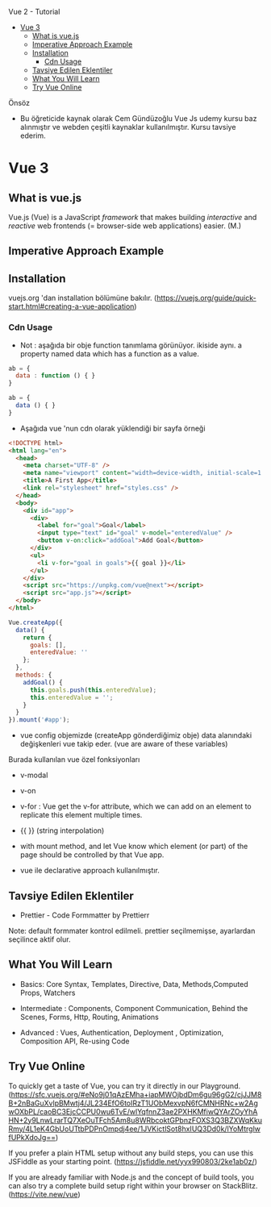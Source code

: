 Vue 2 - Tutorial


- [Vue 3](#vue-3)
  - [What is vue.js](#what-is-vuejs)
  - [Imperative Approach Example](#imperative-approach-example)
  - [Installation](#installation)
    - [Cdn Usage](#cdn-usage)
  - [Tavsiye Edilen Eklentiler](#tavsiye-edilen-eklentiler)
  - [What You Will Learn](#what-you-will-learn)
  - [Try Vue Online​](#try-vue-online)

Önsöz

- Bu öğreticide kaynak olarak Cem Gündüzoğlu Vue Js udemy kursu baz alınmıştır ve webden çeşitli kaynaklar kullanılmıştır. Kursu tavsiye ederim.

# Vue 3

## What is vue.js

Vue.js (Vue) is a JavaScript *framework* that makes building *interactive* and *reactive* web frontends (= browser-side web applications) easier. (M.)

## Imperative Approach Example

## Installation

vuejs.org 'dan installation bölümüne bakılır. (https://vuejs.org/guide/quick-start.html#creating-a-vue-application)


### Cdn Usage

- Not : aşağıda bir obje function tanımlama görünüyor. ikiside aynı. a property named data which has a function as a value.

```js
ab = { 
  data : function () { }
}
```

```js
ab = { 
  data () { }
}
```

- Aşağıda vue 'nun cdn olarak yüklendiği bir sayfa örneği

```html
<!DOCTYPE html>
<html lang="en">
  <head>
    <meta charset="UTF-8" />
    <meta name="viewport" content="width=device-width, initial-scale=1.0" />
    <title>A First App</title>
    <link rel="stylesheet" href="styles.css" />
  </head>
  <body>
    <div id="app">
      <div>
        <label for="goal">Goal</label>
        <input type="text" id="goal" v-model="enteredValue" />
        <button v-on:click="addGoal">Add Goal</button>
      </div>
      <ul>
        <li v-for="goal in goals">{{ goal }}</li>
      </ul>
    </div>
    <script src="https://unpkg.com/vue@next"></script>
    <script src="app.js"></script>
  </body>
</html>

```

```js
Vue.createApp({
  data() {
    return {
      goals: [],
      enteredValue: ''
    };
  },
  methods: {
    addGoal() {
      this.goals.push(this.enteredValue);
      this.enteredValue = '';
    }
  }
}).mount('#app');

```

- vue config objemizde (createApp gönderdiğimiz obje) data alanındaki değişkenleri vue takip eder. (vue are aware of these variables)

Burada kullanılan vue özel fonksiyonları

- v-modal

- v-on

- v-for : Vue get the v-for attribute, which we can add on an element to replicate this element multiple times.

- {{ }} (string interpolation)

- with mount method, and let Vue know which element (or part) of the page should be controlled by that Vue app.

- vue ile declarative approach kullanılmıştır.


## Tavsiye Edilen Eklentiler

- Prettier - Code Formmatter by Prettierr

Note: default formmater kontrol edilmeli. prettier seçilmemişse, ayarlardan seçilince aktif olur.

## What You Will Learn

- Basics: Core Syntax, Templates, Directive, Data, Methods,Computed Props, Watchers

- Intermediate : Components, Component Communication, Behind the Scenes, Forms, Http, Routing, Animations

- Advanced : Vues, Authentication, Deployment , Optimization, Composition API, Re-using Code


## Try Vue Online​

To quickly get a taste of Vue, you can try it directly in our Playground. (https://sfc.vuejs.org/#eNo9j01qAzEMha+iapMWOjbdDm6gu96gG2/cjJJM8B+2nBaGuXvlpBMwtj4/JL234EfO6toIRzT1UObMexvpN6fCMNHRNc+w2AgwOXbPL/caoBC3EjcCCPU0wu6TvE/wlYqfnnZ3ae2PXHKMfiwQYArZOyYhAHN+2y9LnwLrarTQ7XeOuTFch5Am8u8WRbcoktGPbnzFOXS3Q3BZXWqKkuRmy/4L1eK4GbUoUTtbPDPnOmpdj4ee/1JVKictlSot8hxIUQ3Dd0k/lYoMtrglwfUPkXdoJg==)

If you prefer a plain HTML setup without any build steps, you can use this JSFiddle as your starting point. (https://jsfiddle.net/yyx990803/2ke1ab0z/)

If you are already familiar with Node.js and the concept of build tools, you can also try a complete build setup right within your browser on StackBlitz. (https://vite.new/vue)



